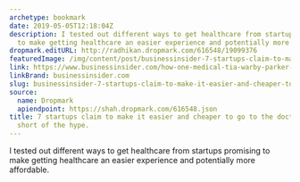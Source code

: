 ```yaml
---
archetype: bookmark
date: 2019-05-05T12:18:04Z
description: I tested out different ways to get healthcare from startups promising
  to make getting healthcare an easier experience and potentially more affordable.
dropmark.editURL: http://radhikan.dropmark.com/616548/19099376
featuredImage: /img/content/post/businessinsider-7-startups-claim-to-make-it-easier-and-cheaper-to-go-to-the-doctor-some-fell-short-of-the-hype.png
link: https://www.businessinsider.com/how-one-medical-tia-warby-parker-smiledirectclub-compare-to-traditional-healthcare-2019-4#i-updated-my-skin-care-routine-with-curology-2
linkBrand: businessinsider.com
slug: businessinsider-7-startups-claim-to-make-it-easier-and-cheaper-to-go-to-the-doctor-some-fell-short-of-the-hype
source:
  name: Dropmark
  apiendpoint: https://shah.dropmark.com/616548.json
title: 7 startups claim to make it easier and cheaper to go to the doctor. Some fell
  short of the hype.
---
```

I tested out different ways to get healthcare from startups promising to make getting healthcare an easier experience and potentially more affordable.